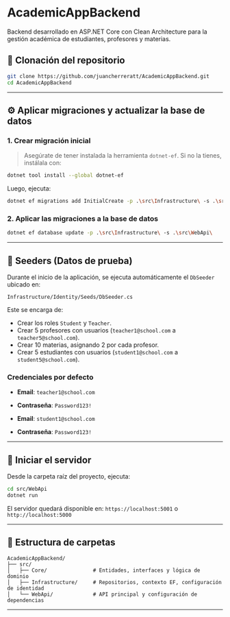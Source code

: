 # AcademicAppBackend

Backend desarrollado en ASP.NET Core con Clean Architecture para la gestión académica de estudiantes, profesores y materias.

## 📆 Clonación del repositorio

```bash
git clone https://github.com/juancherreratt/AcademicAppBackend.git
cd AcademicAppBackend
```

---

## ⚙️ Aplicar migraciones y actualizar la base de datos

### 1. Crear migración inicial

> Asegúrate de tener instalada la herramienta `dotnet-ef`. Si no la tienes, instálala con:

```bash
dotnet tool install --global dotnet-ef
```

Luego, ejecuta:

```bash
dotnet ef migrations add InitialCreate -p .\src\Infrastructure\ -s .\src\WebApi\
```

### 2. Aplicar las migraciones a la base de datos

```bash
dotnet ef database update -p .\src\Infrastructure\ -s .\src\WebApi\
```

---

## 🌱 Seeders (Datos de prueba)

Durante el inicio de la aplicación, se ejecuta automáticamente el `DbSeeder` ubicado en:

```
Infrastructure/Identity/Seeds/DbSeeder.cs
```

Este se encarga de:

- Crear los roles `Student` y `Teacher`.
- Crear 5 profesores con usuarios (`teacher1@school.com` a `teacher5@school.com`).
- Crear 10 materias, asignando 2 por cada profesor.
- Crear 5 estudiantes con usuarios (`student1@school.com` a `student5@school.com`).

### Credenciales por defecto

- **Email**: `teacher1@school.com`
- **Contraseña**: `Password123!`

- **Email**: `student1@school.com`
- **Contraseña**: `Password123!`

---

## 🚀 Iniciar el servidor

Desde la carpeta raíz del proyecto, ejecuta:

```bash
cd src/WebApi
dotnet run
```

El servidor quedará disponible en: `https://localhost:5001` o `http://localhost:5000`

---

## 🧩 Estructura de carpetas

```
AcademicAppBackend/
├── src/
│   ├── Core/               # Entidades, interfaces y lógica de dominio
│   ├── Infrastructure/     # Repositorios, contexto EF, configuración de identidad
│   └── WebApi/             # API principal y configuración de dependencias
```

---

